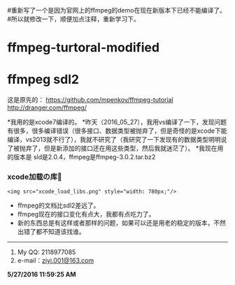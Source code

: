 #重新写了一个是因为官网上的ffmpeg的demo在现在新版本下已经不能编译了。
#所以就修改一下，顺便加点注释，重新学习下。
# ffmpeg-turtoral-modified
# ffmpeg sdl2
这是原先的：
https://github.com/mpenkov/ffmpeg-tutorial
http://dranger.com/ffmpeg/


*我用的是xcode7编译的。
*昨天（2016_05_27），我用vs编译了一下，发现问题有很多，很多编译错误（很多接口、数据类型被抛弃了，但是奇怪的是xcode下能编译，vs2013就不行了），我就不研究了（我研究了一下发现有的数据类型明明说了被抛弃了，但是新添加的接口还在用这些类型，然后我就迷茫了）。
*我现在用的版本是 sld是2.0.4，ffmpeg是ffmpeg-3.0.2.tar.bz2

### xcode加载の库:lollipop: 
```
<img src="xcode_load_libs.png" style="width: 780px;"/>
```

- ffmpeg的文档比sdl2差远了。
- ffmpeg现在的接口变化有点大，我都有点吃力了。
- 新的东西总是有这样或者那样的问题，如果可以还是用老的稳定的版本，不然出错了都不知道该找谁。



----------


1. My QQ: 2118977085  
2. e-mail：ziyi.001@163.com

**5/27/2016 11:59:25 AM**